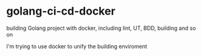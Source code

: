 # golang-ci-cd-docker
building Golang project with docker, including lint, UT, BDD, building and so on

I'm trying to use docker to unify the building enviroment
